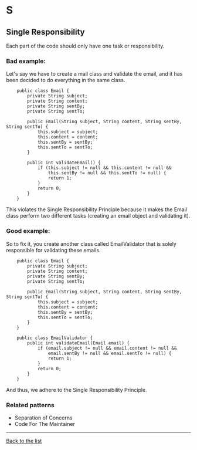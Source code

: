 # S
## Single Responsibility
Each part of the code should only have one task or responsibility.
### Bad example:
Let's say we have to create a mail class and validate the email, and it has been decided to do everything in the same class.
```JAVA:
    public class Email {
        private String subject;
        private String content;
        private String sentBy;
        private String sentTo;
        
        public Email(String subject, String content, String sentBy, String sentTo) {
            this.subject = subject;
            this.content = content;
            this.sentBy = sentBy;
            this.sentTo = sentTo;
        }

        public int validateEmail() {
            if (this.subject != null && this.content != null && 
                this.sentBy != null && this.sentTo != null) {
                return 1;
            }
            return 0;
        }
    }

```
This violates the Single Responsibility Principle because it makes the Email class perform two different tasks (creating an email object and validating it).
### Good example:

So to fix it, you create another class called EmailValidator that is solely responsible for validating these emails.
```JAVA:
    public class Email {
        private String subject;
        private String content;
        private String sentBy;
        private String sentTo;
        
        public Email(String subject, String content, String sentBy, String sentTo) {
            this.subject = subject;
            this.content = content;
            this.sentBy = sentBy;
            this.sentTo = sentTo;
        }
    }

    public class EmailValidator {
        public int validateEmail(Email email) {
            if (email.subject != null && email.content != null && 
                email.sentBy != null && email.sentTo != null) {
                return 1;
            }
            return 0;
        }
    }
```
And thus, we adhere to the Single Responsibility Principle.

### Related patterns

- Separation of Concerns
- Code For The Maintainer

---
[Back to the list](./README.md)